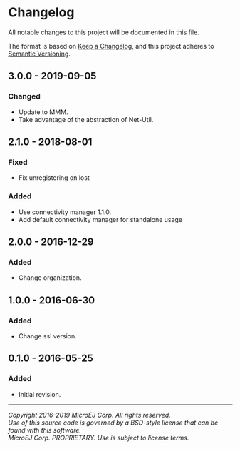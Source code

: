 # Changelog

All notable changes to this project will be documented in this file.

The format is based on [Keep a Changelog](https://keepachangelog.com/en/1.0.0/),
and this project adheres to [Semantic Versioning](https://semver.org/spec/v2.0.0.html).


## 3.0.0 - 2019-09-05

### Changed

  - Update to MMM.
  - Take advantage of the abstraction of Net-Util.
  
## 2.1.0 - 2018-08-01

### Fixed

  - Fix unregistering on lost
  
### Added

  - Use connectivity manager 1.1.0.
  - Add default connectivity manager for standalone usage

## 2.0.0 - 2016-12-29

### Added

  - Change organization.
  
## 1.0.0 - 2016-06-30

### Added

  - Change ssl version.
  
## 0.1.0 - 2016-05-25

### Added

  - Initial revision.


---
_Copyright 2016-2019 MicroEJ Corp. All rights reserved._  
_Use of this source code is governed by a BSD-style license that can be found with this software._  
_MicroEJ Corp. PROPRIETARY. Use is subject to license terms._  